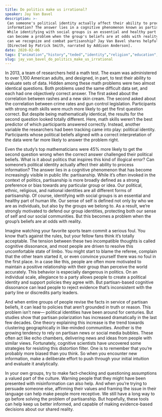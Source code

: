 ```yaml
---
title: Do politics make us irrational?
speaker: Jay Van Bavel
description: >-
 Can someone's political identity actually affect their ability to process
 information? The answer lies in a cognitive phenomenon known as partisanship.
 While identifying with social groups is an essential and healthy part of life, it
 can become a problem when the group's beliefs are at odds with reality. So how
 can we recognize and combat partisanship? Jay Van Bavel shares helpful strategies.
 [Directed by Patrick Smith, narrated by Addison Anderson].
date: 2020-02-06
tags: ["animation","history","teded","identity","religion","education","politics","government","psychology","brain","decisionmaking"]
slug: jay_van_bavel_do_politics_make_us_irrational
---
```


In 2013, a team of researchers held a math test. The exam was administered to over 1,100
American adults, and designed, in part, to test their ability to evaluate sets of data.
Hidden among these math problems were two almost identical questions. Both problems used
the same difficult data set, and each had one objectively correct answer. The first asked
about the correlation between rashes and a new skin cream. The second asked about the
correlation between crime rates and gun control legislation. Participants with strong math
skills were much more likely to get the first question correct. But despite being 
mathematically identical, the results for the second question looked totally different.
Here, math skills weren’t the best predictor of which participants answered correctly.
Instead, another variable the researchers had been tracking came into play: political
identity. Participants whose political beliefs aligned with a correct interpretation of
the data were far more likely to answer the problem right.

Even the study’s top mathematicians were 45% more likely to get the second question wrong
when the correct answer challenged their political beliefs. What is it about politics that
inspires this kind of illogical error? Can someone’s political identity actually affect
their ability to process information? The answer lies in a cognitive phenomenon that has
become increasingly visible in public life: partisanship. While it’s often invoked in the
context of politics, partisanship is more broadly defined as a strong preference or bias
towards any particular group or idea. Our political, ethnic, religious, and national
identities are all different forms of partisanship. Of course, identifying with social
groups is an essential and healthy part of human life. Our sense of self is defined not
only by who we are as individuals, but also by the groups we belong to. As a result,
we’re strongly motivated to defend our group identities, protecting both our sense of
self and our social communities. But this becomes a problem when the group’s beliefs are
at odds with reality.

Imagine watching your favorite sports team commit a serious foul. You know that’s against
the rules, but your fellow fans think it’s totally acceptable. The tension between these
two incompatible thoughts is called cognitive dissonance, and most people are driven to
resolve this uncomfortable state of limbo. You might start to blame the referee, 
complain that the other team started it, or even convince yourself there was no foul in
the first place. In a case like this, people are often more motivated to maintain a
positive relationship with their group than perceive the world accurately. This behavior 
is especially dangerous in politics. On an individual scale, allegiance to a party allows
people to create a political identity and support policies they agree with. But
partisan-based cognitive dissonance can lead people to reject evidence that’s
inconsistent with the party line or discredits party leaders.

And when entire groups of people revise the facts in service of partisan beliefs, it can
lead to policies that aren’t grounded in truth or reason. This problem isn’t new—
political identities have been around for centuries. But studies show that partisan
polarization has increased dramatically in the last few decades. One theory explaining
this increase is the trend towards clustering geographically in like-minded communities.
Another is the growing tendency to rely on partisan news or social media bubbles. These
often act like echo chambers, delivering news and ideas from people with similar
views. Fortunately, cognitive scientists have uncovered some strategies for resisting this
distortion filter. One is to remember that you’re probably more biased than you think. So
when you encounter new information, make a deliberate effort to push through your initial
intuition and evaluate it analytically.

In your own groups, try to make fact-checking and questioning assumptions a valued part
of the culture. Warning people that they might have been presented with misinformation
can also help. And when you’re trying to persuade someone else, affirming their values 
and framing the issue in their language can help make people more receptive. We still have
a long way to go before solving the problem of partisanship. But hopefully, these tools 
can help keep us better informed, and capable of making evidence-based decisions about
our shared reality.

<!--
ad_duration=0
event="TED-Ed"
external_start_time=0
intro_duration=0
is_subtitle_required="False"
is_talk_featured="False"
language="en"
language_swap="False"
native_language="en"
number_of_related_talks=6
number_of_speakers=1
number_of_subtitled_videos=0
number_of_tags=11
number_of_talk_download_languages=18
number_of_talk_more_resources=0
number_of_talk_recommendations=0
number_of_talks_take_actions=0
post_ad_duration=0
published_timestamp="2020-02-04 17:19:12"
recording_date="2020-02-06"
speaker_is_published=0
speaker_name="Jay Van Bavel"
talk_name="Do politics make us irrational?"
talks_tags=["animation","history","teded","identity","religion","education","politics","government","psychology","brain","decisionmaking"]
url_photo_talk="https://s3.amazonaws.com/talkstar-photos/uploads/b10be228-68ef-4bfa-aace-5606cd9b1fe3/partisanshiptextless1.jpg"
url_webpage="https://www.ted.com/talks/jay_van_bavel_do_politics_make_us_irrational"
video_type_name="TED-Ed Original"
-->